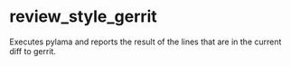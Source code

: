 review_style_gerrit
========================

Executes pylama and reports the result of the lines that are in 
the current diff to gerrit.

